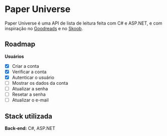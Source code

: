 
# Paper Universe

Paper Universe é uma API de lista de leitura feita com C# e ASP.NET, e com inspiração no [Goodreads](https://www.goodreads.com/) e no [Skoob](https://www.skoob.com.br/).

## Roadmap

**Usuários**

- [x]  Criar a conta
- [x]  Verificar a conta
- [x]  Autenticar o usuário
- [ ]  Mostrar os dados da conta
- [ ]  Atualizar a senha
- [ ]  Resetar a senha
- [ ]  Atualizar o e-mail
## Stack utilizada

**Back-end:** C#, ASP.NET

